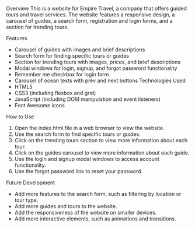 Overview
This is a website for Empire Travel, a company that offers guided tours and travel services. The website features a responsive design, a carousel of guides, a search form, registration and login forms, and a section for trending tours.


Features

* Carousel of guides with images and brief descriptions
* Search form for finding specific tours or guides
* Section for trending tours with images, prices, and brief descriptions
* Modal windows for login, signup, and forgot password functionality
* Remember me checkbox for login form
* Carousel of ocean texts with prev and next buttons
Technologies Used
* HTML5
* CSS3 (including flexbox and grid)
* JavaScript (including DOM manipulation and event listeners)
* Font Awesome icons

How to Use
1. Open the index.html file in a web browser to view the website.
2. Use the search form to find specific tours or guides.
3. Click on the trending tours section to view more information about each tour.
4. Click on the guides carousel to view more information about each guide.
5. Use the login and signup modal windows to access account functionality.
6. Use the forgot password link to reset your password.

Future Development
* Add more features to the search form, such as filtering by location or tour type.
* Add more guides and tours to the website.
* Add the responsiveness of the website on smaller devices.
* Add more interactive elements, such as animations and transitions.
